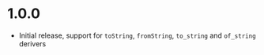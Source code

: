 # 1.0.0

- Initial release, support for `toString`, `fromString`, `to_string` and
  `of_string` derivers
